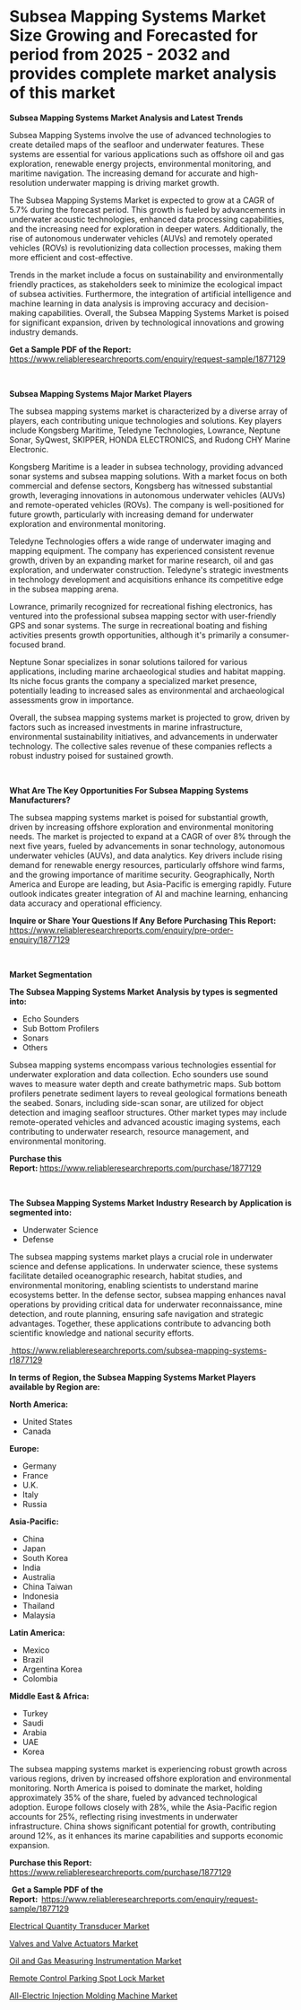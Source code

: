 <p><h1>Subsea Mapping Systems Market Size Growing and Forecasted for period from 2025 - 2032 and provides complete market analysis of this market</h1></p><p><strong>Subsea Mapping Systems Market Analysis and Latest Trends</strong></p>
<p><p>Subsea Mapping Systems involve the use of advanced technologies to create detailed maps of the seafloor and underwater features. These systems are essential for various applications such as offshore oil and gas exploration, renewable energy projects, environmental monitoring, and maritime navigation. The increasing demand for accurate and high-resolution underwater mapping is driving market growth.</p><p>The Subsea Mapping Systems Market is expected to grow at a CAGR of 5.7% during the forecast period. This growth is fueled by advancements in underwater acoustic technologies, enhanced data processing capabilities, and the increasing need for exploration in deeper waters. Additionally, the rise of autonomous underwater vehicles (AUVs) and remotely operated vehicles (ROVs) is revolutionizing data collection processes, making them more efficient and cost-effective.</p><p>Trends in the market include a focus on sustainability and environmentally friendly practices, as stakeholders seek to minimize the ecological impact of subsea activities. Furthermore, the integration of artificial intelligence and machine learning in data analysis is improving accuracy and decision-making capabilities. Overall, the Subsea Mapping Systems Market is poised for significant expansion, driven by technological innovations and growing industry demands.</p></p>
<p><strong>Get a Sample PDF of the Report:&nbsp;</strong> <a href="https://www.reliableresearchreports.com/enquiry/request-sample/1877129?utm_campaign=34&utm_medium=2&utm_source=Github&utm_content=ia&utm_term=28022025&utm_id=subsea-mapping-systems">https://www.reliableresearchreports.com/enquiry/request-sample/1877129</a></p>
<p>&nbsp;</p>
<p><strong>Subsea Mapping Systems Major Market Players</strong></p>
<p><p>The subsea mapping systems market is characterized by a diverse array of players, each contributing unique technologies and solutions. Key players include Kongsberg Maritime, Teledyne Technologies, Lowrance, Neptune Sonar, SyQwest, SKIPPER, HONDA ELECTRONICS, and Rudong CHY Marine Electronic.</p><p>Kongsberg Maritime is a leader in subsea technology, providing advanced sonar systems and subsea mapping solutions. With a market focus on both commercial and defense sectors, Kongsberg has witnessed substantial growth, leveraging innovations in autonomous underwater vehicles (AUVs) and remote-operated vehicles (ROVs). The company is well-positioned for future growth, particularly with increasing demand for underwater exploration and environmental monitoring.</p><p>Teledyne Technologies offers a wide range of underwater imaging and mapping equipment. The company has experienced consistent revenue growth, driven by an expanding market for marine research, oil and gas exploration, and underwater construction. Teledyne's strategic investments in technology development and acquisitions enhance its competitive edge in the subsea mapping arena.</p><p>Lowrance, primarily recognized for recreational fishing electronics, has ventured into the professional subsea mapping sector with user-friendly GPS and sonar systems. The surge in recreational boating and fishing activities presents growth opportunities, although it's primarily a consumer-focused brand.</p><p>Neptune Sonar specializes in sonar solutions tailored for various applications, including marine archaeological studies and habitat mapping. Its niche focus grants the company a specialized market presence, potentially leading to increased sales as environmental and archaeological assessments grow in importance.</p><p>Overall, the subsea mapping systems market is projected to grow, driven by factors such as increased investments in marine infrastructure, environmental sustainability initiatives, and advancements in underwater technology. The collective sales revenue of these companies reflects a robust industry poised for sustained growth.</p></p>
<p>&nbsp;</p>
<p><strong>What Are The Key Opportunities For Subsea Mapping Systems Manufacturers?</strong></p>
<p><p>The subsea mapping systems market is poised for substantial growth, driven by increasing offshore exploration and environmental monitoring needs. The market is projected to expand at a CAGR of over 8% through the next five years, fueled by advancements in sonar technology, autonomous underwater vehicles (AUVs), and data analytics. Key drivers include rising demand for renewable energy resources, particularly offshore wind farms, and the growing importance of maritime security. Geographically, North America and Europe are leading, but Asia-Pacific is emerging rapidly. Future outlook indicates greater integration of AI and machine learning, enhancing data accuracy and operational efficiency.</p></p>
<p><strong>Inquire or Share Your Questions If Any Before Purchasing This Report:</strong> <a href="https://www.reliableresearchreports.com/enquiry/pre-order-enquiry/1877129?utm_campaign=34&utm_medium=2&utm_source=Github&utm_content=ia&utm_term=28022025&utm_id=subsea-mapping-systems">https://www.reliableresearchreports.com/enquiry/pre-order-enquiry/1877129</a></p>
<p>&nbsp;</p>
<p><strong>Market Segmentation</strong></p>
<p><strong>The Subsea Mapping Systems Market Analysis by types is segmented into:</strong></p>
<p><ul><li>Echo Sounders</li><li>Sub Bottom Profilers</li><li>Sonars</li><li>Others</li></ul></p>
<p><p>Subsea mapping systems encompass various technologies essential for underwater exploration and data collection. Echo sounders use sound waves to measure water depth and create bathymetric maps. Sub bottom profilers penetrate sediment layers to reveal geological formations beneath the seabed. Sonars, including side-scan sonar, are utilized for object detection and imaging seafloor structures. Other market types may include remote-operated vehicles and advanced acoustic imaging systems, each contributing to underwater research, resource management, and environmental monitoring.</p></p>
<p><strong>Purchase this Report:&nbsp;</strong><a href="https://www.reliableresearchreports.com/purchase/1877129?utm_campaign=34&utm_medium=2&utm_source=Github&utm_content=ia&utm_term=28022025&utm_id=subsea-mapping-systems">https://www.reliableresearchreports.com/purchase/1877129</a></p>
<p>&nbsp;</p>
<p><strong>The Subsea Mapping Systems Market Industry Research by Application is segmented into:</strong></p>
<p><ul><li>Underwater Science</li><li>Defense</li></ul></p>
<p><p>The subsea mapping systems market plays a crucial role in underwater science and defense applications. In underwater science, these systems facilitate detailed oceanographic research, habitat studies, and environmental monitoring, enabling scientists to understand marine ecosystems better. In the defense sector, subsea mapping enhances naval operations by providing critical data for underwater reconnaissance, mine detection, and route planning, ensuring safe navigation and strategic advantages. Together, these applications contribute to advancing both scientific knowledge and national security efforts.</p></p>
<p><a href="https://www.reliableresearchreports.com/subsea-mapping-systems-r1877129?utm_campaign=34&utm_medium=2&utm_source=Github&utm_content=ia&utm_term=28022025&utm_id=subsea-mapping-systems">&nbsp;https://www.reliableresearchreports.com/subsea-mapping-systems-r1877129</a></p>
<p><strong>In terms of Region, the Subsea Mapping Systems Market Players available by Region are:</strong></p>
<p>
    <p> <strong> North America: </strong>
        <ul>
            <li>United States</li>
            <li>Canada</li>
        </ul>
        </p> 
    <p> <strong> Europe: </strong>
        <ul>
            <li>Germany</li>
            <li>France</li>
            <li>U.K.</li>
            <li>Italy</li>
            <li>Russia</li>
        </ul>
        </p> 
    <p> <strong> Asia-Pacific: </strong>
        <ul>
            <li>China</li>
            <li>Japan</li>
            <li>South Korea</li>
            <li>India</li>
            <li>Australia</li>
            <li>China Taiwan</li>
            <li>Indonesia</li>
            <li>Thailand</li>
            <li>Malaysia</li>
        </ul>
        </p> 
    <p> <strong> Latin America: </strong>
        <ul>
            <li>Mexico</li>
            <li>Brazil</li>
            <li>Argentina Korea</li>
            <li>Colombia</li>
        </ul>
        </p> 
    <p> <strong> Middle East & Africa: </strong>
        <ul>
            <li>Turkey</li>
            <li>Saudi</li>
            <li>Arabia</li>
            <li>UAE</li>
            <li>Korea</li>
        </ul>
    </p>
    </p>
<p><p>The subsea mapping systems market is experiencing robust growth across various regions, driven by increased offshore exploration and environmental monitoring. North America is poised to dominate the market, holding approximately 35% of the share, fueled by advanced technological adoption. Europe follows closely with 28%, while the Asia-Pacific region accounts for 25%, reflecting rising investments in underwater infrastructure. China shows significant potential for growth, contributing around 12%, as it enhances its marine capabilities and supports economic expansion.</p></p>
<p><strong>Purchase this Report: </strong><a href="https://www.reliableresearchreports.com/purchase/1877129?utm_campaign=34&utm_medium=2&utm_source=Github&utm_content=ia&utm_term=28022025&utm_id=subsea-mapping-systems">https://www.reliableresearchreports.com/purchase/1877129</a></p>
<p>&nbsp;<strong>Get a Sample PDF of the Report:&nbsp;&nbsp;</strong><a href="https://www.reliableresearchreports.com/enquiry/request-sample/1877129?utm_campaign=34&utm_medium=2&utm_source=Github&utm_content=ia&utm_term=28022025&utm_id=subsea-mapping-systems">https://www.reliableresearchreports.com/enquiry/request-sample/1877129</a></p>
<p><strong></strong></p>
<p><p><a href="https://github.com/neiridionna/Market-Research-Report-List-1/blob/main/electrical-quantity-transducer-market.md?utm_campaign=34&utm_medium=2&utm_source=Github&utm_content=ia&utm_term=28022025&utm_id=subsea-mapping-systems">Electrical Quantity Transducer Market</a></p><p><a href="https://github.com/ximensbisade/Market-Research-Report-List-1/blob/main/valves-and-valve-actuators-market.md?utm_campaign=34&utm_medium=2&utm_source=Github&utm_content=ia&utm_term=28022025&utm_id=subsea-mapping-systems">Valves and Valve Actuators Market</a></p><p><a href="https://github.com/amagloeaad54/Market-Research-Report-List-1/blob/main/oil-and-gas-measuring-instrumentation-market.md?utm_campaign=34&utm_medium=2&utm_source=Github&utm_content=ia&utm_term=28022025&utm_id=subsea-mapping-systems">Oil and Gas Measuring Instrumentation Market</a></p><p><a href="https://github.com/chaiszepkadk/Market-Research-Report-List-1/blob/main/remote-control-parking-spot-lock-market.md?utm_campaign=34&utm_medium=2&utm_source=Github&utm_content=ia&utm_term=28022025&utm_id=subsea-mapping-systems">Remote Control Parking Spot Lock Market</a></p><p><a href="https://github.com/oeungcolesh0/Market-Research-Report-List-1/blob/main/all-electric-injection-molding-machine-market.md?utm_campaign=34&utm_medium=2&utm_source=Github&utm_content=ia&utm_term=28022025&utm_id=subsea-mapping-systems">All-Electric Injection Molding Machine Market</a></p></p>